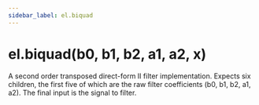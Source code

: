 ```yaml
---
sidebar_label: el.biquad
---
```


# el.biquad(b0, b1, b2, a1, a2, x)

A second order transposed direct-form II filter implementation. Expects six children,
the first five of which are the raw filter coefficients (b0, b1, b2, a1, a2). The final
input is the signal to filter.

